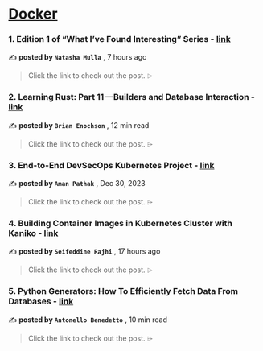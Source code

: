 
<h1><a href=https://medium.com/tag/docker/recommended target="_blank" rel="noopener noreferrer">Docker</a></h1>
<h3>1. Edition 1 of “What I’ve Found Interesting” Series - <a href=https://medium.com/@natashamulla/edition-1-of-what-ive-found-interesting-series-79abd0b4c532?source=tag_recommended_feed---------0-84----------docker----------60f9afce_9640_4f73_8eef_788929e7dec9------- target="_blank" rel="noopener noreferrer">link</a></h3>

✍️ **posted by `Natasha Mulla`** <date> , 7 hours ago</date>

<blockquote>Click the link to check out the post. ⌲</blockquote>

<h3>2. Learning Rust: Part 11 — Builders and Database Interaction - <a href=https://medium.com/gitconnected/learning-rust-part-11-builders-and-database-interaction-2c1f3207b6a2?source=tag_recommended_feed---------1-107----------docker----------60f9afce_9640_4f73_8eef_788929e7dec9------- target="_blank" rel="noopener noreferrer">link</a></h3>

✍️ **posted by `Brian Enochson`** <date> , 12 min read</date>

<blockquote>Click the link to check out the post. ⌲</blockquote>

<h3>3. End-to-End DevSecOps Kubernetes Project - <a href=https://medium.com/devops-dev/end-to-end-devsecops-kubernetes-project-4259f90722ef?source=tag_recommended_feed---------2-85----------docker----------60f9afce_9640_4f73_8eef_788929e7dec9------- target="_blank" rel="noopener noreferrer">link</a></h3>

✍️ **posted by `Aman Pathak`** <date> , Dec 30, 2023</date>

<blockquote>Click the link to check out the post. ⌲</blockquote>

<h3>4. Building Container Images in Kubernetes Cluster with Kaniko - <a href=https://medium.com/@seifeddinerajhi/building-container-images-in-kubernetes-cluster-with-kaniko-1cdba6d89962?source=tag_recommended_feed---------3-84----------docker----------60f9afce_9640_4f73_8eef_788929e7dec9------- target="_blank" rel="noopener noreferrer">link</a></h3>

✍️ **posted by `Seifeddine Rajhi`** <date> , 17 hours ago</date>

<blockquote>Click the link to check out the post. ⌲</blockquote>

<h3>5. Python Generators: How To Efficiently Fetch Data From Databases - <a href=https://medium.com/gitconnected/python-generators-how-to-efficiently-fetch-data-from-databases-25f1947f56c0?source=tag_recommended_feed---------4-107----------docker----------60f9afce_9640_4f73_8eef_788929e7dec9------- target="_blank" rel="noopener noreferrer">link</a></h3>

✍️ **posted by `Antonello Benedetto`** <date> , 10 min read</date>

<blockquote>Click the link to check out the post. ⌲</blockquote>

